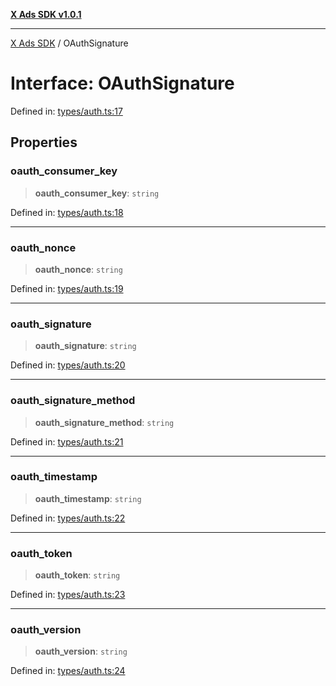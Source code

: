 [**X Ads SDK v1.0.1**](../README.md)

***

[X Ads SDK](../globals.md) / OAuthSignature

# Interface: OAuthSignature

Defined in: [types/auth.ts:17](https://github.com/kage1020/x-ads-sdk/blob/main/src/types/auth.ts#L17)

## Properties

### oauth\_consumer\_key

> **oauth\_consumer\_key**: `string`

Defined in: [types/auth.ts:18](https://github.com/kage1020/x-ads-sdk/blob/main/src/types/auth.ts#L18)

***

### oauth\_nonce

> **oauth\_nonce**: `string`

Defined in: [types/auth.ts:19](https://github.com/kage1020/x-ads-sdk/blob/main/src/types/auth.ts#L19)

***

### oauth\_signature

> **oauth\_signature**: `string`

Defined in: [types/auth.ts:20](https://github.com/kage1020/x-ads-sdk/blob/main/src/types/auth.ts#L20)

***

### oauth\_signature\_method

> **oauth\_signature\_method**: `string`

Defined in: [types/auth.ts:21](https://github.com/kage1020/x-ads-sdk/blob/main/src/types/auth.ts#L21)

***

### oauth\_timestamp

> **oauth\_timestamp**: `string`

Defined in: [types/auth.ts:22](https://github.com/kage1020/x-ads-sdk/blob/main/src/types/auth.ts#L22)

***

### oauth\_token

> **oauth\_token**: `string`

Defined in: [types/auth.ts:23](https://github.com/kage1020/x-ads-sdk/blob/main/src/types/auth.ts#L23)

***

### oauth\_version

> **oauth\_version**: `string`

Defined in: [types/auth.ts:24](https://github.com/kage1020/x-ads-sdk/blob/main/src/types/auth.ts#L24)
